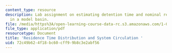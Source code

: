 ```yaml
---
content_type: resource
description: Lab assignment on estimating detention time and nominal residence time
  in a model basin.
file: /media/https%3A/open-learning-course-data-rc.s3.amazonaws.com/1-061-transport-processes-in-the-environment-fall-2008/72c49b624f18bc60cff99b8c3e2abf56_lab3rtdmanipultn.pdf
file_type: application/pdf
resourcetype: Document
title: 'Residence Time Distribution and System Circulation '
uid: 72c49b62-4f18-bc60-cff9-9b8c3e2abf56
---
```


